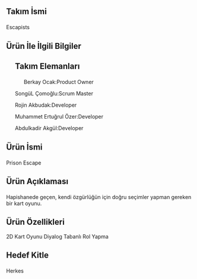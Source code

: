 ### 

<!--
**Akademitakim/Akademitakim** is a ✨ _special_ ✨ repository because its `README.md` (this file) appears on your GitHub profile.

Here are some ideas to get you started:

- 🔭 I’m currently working on ...
- 🌱 I’m currently learning ...
- 👯 I’m looking to collaborate on ...
- 🤔 I’m looking for help with ...
- 💬 Ask me about ...
- 📫 How to reach me: ...
- 😄 Pronouns: ...
- ⚡ Fun fact: ...
-->


<h2><p>Takım İsmi</h2></p>
Escapists

<h2><p>Ürün İle İlgili Bilgiler</h2></p>
<ul>
<h2><p>Takım Elemanları</h2></p>
<p><ol>Berkay Ocak:Product Owner</p></ol>
<p>SongüL Çomoğlu:Scrum Master</p>
<p>Rojin Akbudak:Developer</p>
<p>Muhammet Ertuğrul Özer:Developer</p>
<p>Abdulkadir Akgül:Developer</p>
</ul>

<h2><p>Ürün İsmi</h2></p>
Prison Escape

<h2><p>Ürün Açıklaması</h2></p>
Hapishanede geçen, kendi özgürlüğün için doğru seçimler yapman gereken bir kart oyunu.

<h2></p>Ürün Özellikleri</h2></p>
2D 
Kart Oyunu
Diyalog Tabanlı
Rol Yapma

<h2><p>Hedef Kitle</h2></p>
Herkes

